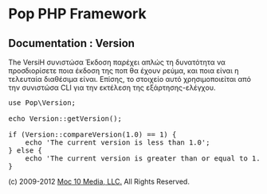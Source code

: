 Pop PHP Framework
=================

Documentation : Version
-----------------------

The VersiΗ συνιστώσα Έκδοση παρέχει απλώς τη δυνατότητα να προσδιορίσετε ποια έκδοση της ποπ θα έχουν ρεύμα, και ποια είναι η τελευταία διαθέσιμα είναι. Επίσης, το στοιχείο αυτό χρησιμοποιείται από την συνιστώσα CLI για την εκτέλεση της εξάρτησης-ελέγχου.

<pre>
use Pop\Version;

echo Version::getVersion();

if (Version::compareVersion(1.0) == 1) {
    echo 'The current version is less than 1.0';
} else {
    echo 'The current version is greater than or equal to 1.0';
}
</pre>

(c) 2009-2012 [Moc 10 Media, LLC.](http://www.moc10media.com) All Rights Reserved.
